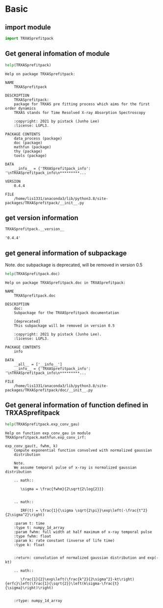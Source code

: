 # Basic

## import module


```python
import TRXASprefitpack
```

## Get general infomation of module


```python
help(TRXASprefitpack)
```

    Help on package TRXASprefitpack:
    
    NAME
        TRXASprefitpack
    
    DESCRIPTION
        TRXASprefitpack: 
        package for TRXAS pre fitting process which aims for the first order dynamics
        TRXAS stands for Time Resolved X-ray Absorption Spectroscopy
        
        :copyright: 2021 by pistack (Junho Lee)
        :license: LGPL3.
    
    PACKAGE CONTENTS
        data_process (package)
        doc (package)
        mathfun (package)
        thy (package)
        tools (package)
    
    DATA
        __info__ = {'TRXASprefitpack_info': '\nTRXASprefitpack_info\n*********...
    
    VERSION
        0.4.4
    
    FILE
        /home/lis1331/anaconda3/lib/python3.8/site-packages/TRXASprefitpack/__init__.py
    
    


## get version information


```python
TRXASprefitpack.__version__
```




    '0.4.4'



## get general information of subpackage

Note. doc subpackage is deprecated, will be removed in version 0.5


```python
help(TRXASprefitpack.doc)
```

    Help on package TRXASprefitpack.doc in TRXASprefitpack:
    
    NAME
        TRXASprefitpack.doc
    
    DESCRIPTION
        doc:
        Subpackage for the TRXASprefitpack documentation
        
        [deprecated]
        This subpackage will be removed in version 0.5
        
        :copyright: 2021 by pistack (Junho Lee).
        :license: LGPL3.
    
    PACKAGE CONTENTS
        info
    
    DATA
        __all__ = ['__info__']
        __info__ = {'TRXASprefitpack_info': '\nTRXASprefitpack_info\n*********...
    
    FILE
        /home/lis1331/anaconda3/lib/python3.8/site-packages/TRXASprefitpack/doc/__init__.py
    
    


## Get general information of function defined in TRXASprefitpack


```python
help(TRXASprefitpack.exp_conv_gau)
```

    Help on function exp_conv_gau in module TRXASprefitpack.mathfun.exp_conv_irf:
    
    exp_conv_gau(t, fwhm, k)
        Compute exponential function convolved with normalized gaussian 
        distribution
        
        Note.
        We assume temporal pulse of x-ray is normalized gaussian distribution
        
        .. math::
        
           \sigma = \frac{fwhm}{2\sqrt{2\log{2}}}
        
        
        .. math::
        
           IRF(t) = \frac{1}{\sigma \sqrt{2\pi}}\exp\left(-\frac{t^2}{2\sigma^2}\right)
        
        :param t: time
        :type t: numpy_1d_array
        :param fwhm: full width at half maximum of x-ray temporal pulse
        :type fwhm: float
        :param k: rate constant (inverse of life time)
        :type k: float
        
        
        :return: convolution of normalized gaussian distribution and exp(-kt)
        
        .. math::
        
           \frac{1}{2}\exp\left(\frac{k^2}{2\sigma^2}-kt\right){erfc}\left(\frac{1}{\sqrt{2}}\left(k\sigma-\frac{t}{\sigma}\right)\right)
        
        
        :rtype: numpy_1d_array
    



```python

```
